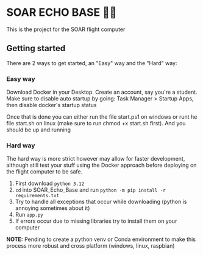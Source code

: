 # SOAR ECHO BASE 🚀📡

This is the project for the SOAR flight computer

## Getting started

There are 2 ways to get started, an "Easy" way and the "Hard" way:

### Easy way

Download Docker in your Desktop. Create an account, say you're a student. Make sure to disable auto startup by going: Task Manager > Startup Apps, then disable docker's startup status

Once that is done you can either run the file start.ps1 on windows or runt he file start.sh on linux (make sure to run chmod +x start.sh first). And you should be up and running

### Hard way

The hard way is more strict however may allow for faster development, although still test your stuff using the Docker approach before deploying on the flight computer to be safe.

1. First download `python 3.12`
2. `cd` into SOAR_Echo_Base and run `python -m pip install -r requirements.txt`
3. Try to handle all exceptions that occur while downloading (python is annoying sometimes about it)
4. Run `app.py`
5. If errors occur due to missing libraries try to install them on your computer

**NOTE:** Pending to create a python venv or Conda environment to make this process more robust and cross platform (windows, linux, raspbian)
